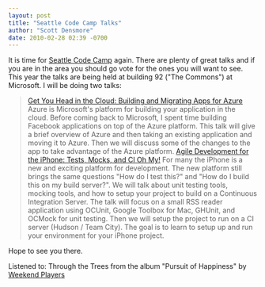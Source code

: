 ```yaml
---
layout: post
title: "Seattle Code Camp Talks"
author: "Scott Densmore"
date: 2010-02-28 02:39 -0700
---
```


It is time for [Seattle Code Camp](https://seattle.codecamp.us/registered/default.aspx) again. There are plenty of great talks and if you are in the area you should go vote for the ones you will want to see. This year the talks are being held at building 92 ("The Commons") at Microsoft. I will be doing two talks:

> [Get You Head in the Cloud: Building and Migrating Apps for Azure](https://seattle.codecamp.us/sessions.aspx)
> Azure is Microsoft's platform for building your application in the cloud. Before coming back to Microsoft, I spent time building Facebook applications on top of the Azure platform. This talk will give a brief overview of Azure and then taking an existing application and moving it to Azure. Then we will discuss some of the changes to the app to take advantage of the Azure platform.
> [Agile Development for the iPhone: Tests, Mocks, and CI Oh My!](https://seattle.codecamp.us/sessions.aspx)
> For many the iPhone is a new and exciting platform for development. The new platform still brings the same questions "How do I test this?" and "How do I build this on my build server?". We will talk about unit testing tools, mocking tools, and how to setup your project to build on a Continuous Integration Server. The talk will focus on a small RSS reader application using OCUnit, Google Toolbox for Mac, GHUnit, and OCMock for unit testing. Then we will setup the project to run on a CI server (Hudson / Team City). The goal is to learn to setup up and run your environment for your iPhone project.

Hope to see you there.  

Listened to: Through the Trees from the album "Pursuit of Happiness" by [Weekend Players](http://www.google.com/search?q=%22Weekend%20Players%22)
